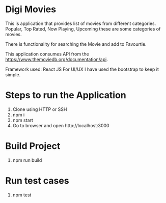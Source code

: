 
# Digi Movies
This is application that provides list of movies from different categories. Popular, Top Rated, Now Playing, Upcoming these are some categories of movies.

There is functionality for searching the Movie and add to Favourtie. 

This application consumes API from the https://www.themoviedb.org/documentation/api.

Framework used: React JS
For UI/UX I have used the bootstrap to keep it simple.

# Steps to run the Application
1. Clone using HTTP or SSH
2. npm i
3. npm start
4. Go to browser and open http://localhost:3000 

# Build Project
1. npm run build

# Run test cases
1. npm test

